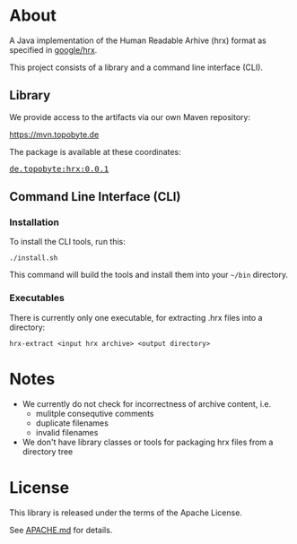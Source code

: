# About

A Java implementation of the Human Readable Arhive (hrx) format as specified
in [google/hrx](https://github.com/google/hrx).

This project consists of a library and a command line interface (CLI).

## Library

We provide access to the artifacts via our own Maven repository:

<https://mvn.topobyte.de>

The package is available at these coordinates:

<pre>
<a href="https://mvn.topobyte.de/de/topobyte/hrx/0.0.1/">de.topobyte:hrx:0.0.1</a>
</pre>

## Command Line Interface (CLI)

### Installation

To install the CLI tools, run this:

    ./install.sh

This command will build the tools and install them into your `~/bin`
directory.

### Executables

There is currently only one executable, for extracting .hrx files into a
directory:

    hrx-extract <input hrx archive> <output directory>

# Notes

* We currently do not check for incorrectness of archive content, i.e.
    * mulitple consequtive comments
    * duplicate filenames
    * invalid filenames
* We don't have library classes or tools for packaging hrx files from a
  directory tree

# License

This library is released under the terms of the Apache License.

See [APACHE.md](APACHE.md) for details.
